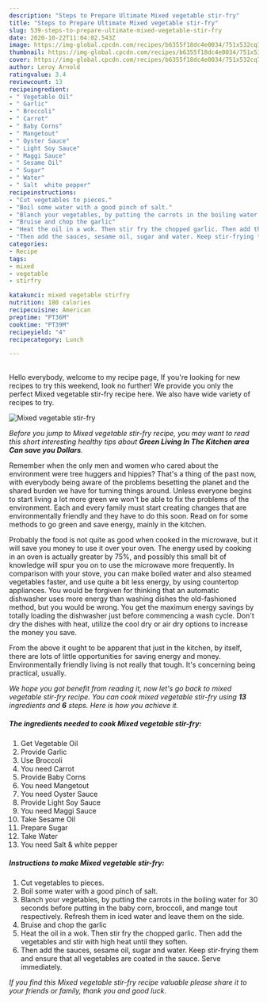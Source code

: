 ```yaml
---
description: "Steps to Prepare Ultimate Mixed vegetable stir-fry"
title: "Steps to Prepare Ultimate Mixed vegetable stir-fry"
slug: 539-steps-to-prepare-ultimate-mixed-vegetable-stir-fry
date: 2020-10-22T11:04:02.543Z
image: https://img-global.cpcdn.com/recipes/b6355f18dc4e0034/751x532cq70/mixed-vegetable-stir-fry-recipe-main-photo.jpg
thumbnail: https://img-global.cpcdn.com/recipes/b6355f18dc4e0034/751x532cq70/mixed-vegetable-stir-fry-recipe-main-photo.jpg
cover: https://img-global.cpcdn.com/recipes/b6355f18dc4e0034/751x532cq70/mixed-vegetable-stir-fry-recipe-main-photo.jpg
author: Leroy Arnold
ratingvalue: 3.4
reviewcount: 13
recipeingredient:
- " Vegetable Oil"
- " Garlic"
- " Broccoli"
- " Carrot"
- " Baby Corns"
- " Mangetout"
- " Oyster Sauce"
- " Light Soy Sauce"
- " Maggi Sauce"
- " Sesame Oil"
- " Sugar"
- " Water"
- " Salt  white pepper"
recipeinstructions:
- "Cut vegetables to pieces."
- "Boil some water with a good pinch of salt."
- "Blanch your vegetables, by putting the carrots in the boiling water for 30 seconds before putting in the baby corn, broccoli, and mange tout respectively. Refresh them in iced water and leave them on the side."
- "Bruise and chop the garlic"
- "Heat the oil in a wok. Then stir fry the chopped garlic. Then add the vegetables and stir with high heat until they soften."
- "Then add the sauces, sesame oil, sugar and water. Keep stir-frying them and ensure that all vegetables are coated in the sauce. Serve immediately."
categories:
- Recipe
tags:
- mixed
- vegetable
- stirfry

katakunci: mixed vegetable stirfry 
nutrition: 180 calories
recipecuisine: American
preptime: "PT36M"
cooktime: "PT39M"
recipeyield: "4"
recipecategory: Lunch

---
```

<br>
Hello everybody, welcome to my recipe page, If you're looking for new recipes to try this weekend, look no further! We provide you only the perfect Mixed vegetable stir-fry recipe here. We also have wide variety of recipes to try.
<br>


![Mixed vegetable stir-fry](https://img-global.cpcdn.com/recipes/b6355f18dc4e0034/751x532cq70/mixed-vegetable-stir-fry-recipe-main-photo.jpg)

<i>Before you jump to Mixed vegetable stir-fry recipe, you may want to read this short interesting healthy tips about 
<strong>Green Living In The Kitchen area Can save you Dollars</strong>.</i>
</br>

Remember when the only men and women who cared about the environment were tree huggers and hippies? That's a thing of the past now, with everybody being aware of the problems besetting the planet and the shared burden we have for turning things around. Unless everyone begins to start living a lot more green we won't be able to fix the problems of the environment. Each and every family must start creating changes that are environmentally friendly and they have to do this soon. Read on for some methods to go green and save energy, mainly in the kitchen.

Probably the food is not quite as good when cooked in the microwave, but it will save you money to use it over your oven. The energy used by cooking in an oven is actually greater by 75%, and possibly this small bit of knowledge will spur you on to use the microwave more frequently. In comparison with your stove, you can make boiled water and also steamed vegetables faster, and use quite a bit less energy, by using countertop appliances. You would be forgiven for thinking that an automatic dishwasher uses more energy than washing dishes the old-fashioned method, but you would be wrong. You get the maximum energy savings by totally loading the dishwasher just before commencing a wash cycle. Don't dry the dishes with heat, utilize the cool dry or air dry options to increase the money you save.

From the above it ought to be apparent that just in the kitchen, by itself, there are lots of little opportunities for saving energy and money. Environmentally friendly living is not really that tough. It's concerning being practical, usually.


<i>We hope you got benefit from reading it, now let's go back to mixed vegetable stir-fry recipe. You can cook mixed vegetable stir-fry using <strong>13</strong> ingredients and <strong>6</strong> steps. Here is how you achieve it.
</i>

##### The ingredients needed to cook Mixed vegetable stir-fry:

1. Get  Vegetable Oil
1. Provide  Garlic
1. Use  Broccoli
1. You need  Carrot
1. Provide  Baby Corns
1. You need  Mangetout
1. You need  Oyster Sauce
1. Provide  Light Soy Sauce
1. You need  Maggi Sauce
1. Take  Sesame Oil
1. Prepare  Sugar
1. Take  Water
1. You need  Salt &amp; white pepper


##### Instructions to make Mixed vegetable stir-fry:

1. Cut vegetables to pieces.
1. Boil some water with a good pinch of salt.
1. Blanch your vegetables, by putting the carrots in the boiling water for 30 seconds before putting in the baby corn, broccoli, and mange tout respectively. Refresh them in iced water and leave them on the side.
1. Bruise and chop the garlic
1. Heat the oil in a wok. Then stir fry the chopped garlic. Then add the vegetables and stir with high heat until they soften.
1. Then add the sauces, sesame oil, sugar and water. Keep stir-frying them and ensure that all vegetables are coated in the sauce. Serve immediately.


<i>If you find this Mixed vegetable stir-fry recipe valuable please share it to your friends or family, thank you and good luck.</i>
